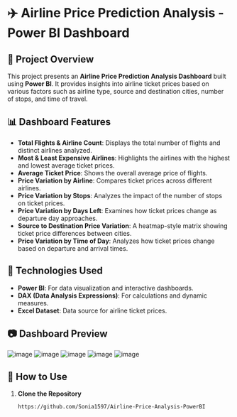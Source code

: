 # ✈️ Airline Price Prediction Analysis - Power BI Dashboard  

## 📌 Project Overview  
This project presents an **Airline Price Prediction Analysis Dashboard** built using **Power BI**. It provides insights into airline ticket prices based on various factors such as airline type, source and destination cities, number of stops, and time of travel.  

## 📊 Dashboard Features  
- **Total Flights & Airline Count**: Displays the total number of flights and distinct airlines analyzed.  
- **Most & Least Expensive Airlines**: Highlights the airlines with the highest and lowest average ticket prices.  
- **Average Ticket Price**: Shows the overall average price of flights.  
- **Price Variation by Airline**: Compares ticket prices across different airlines.  
- **Price Variation by Stops**: Analyzes the impact of the number of stops on ticket prices.  
- **Price Variation by Days Left**: Examines how ticket prices change as departure day approaches.  
- **Source to Destination Price Variation**: A heatmap-style matrix showing ticket price differences between cities.  
- **Price Variation by Time of Day**: Analyzes how ticket prices change based on departure and arrival times.  

## 📌 Technologies Used  
- **Power BI**: For data visualization and interactive dashboards.  
- **DAX (Data Analysis Expressions)**: For calculations and dynamic measures.  
- **Excel Dataset**: Data source for airline ticket prices.  

## 📷 Dashboard Preview  
![image](https://github.com/user-attachments/assets/a5821427-3537-4027-91a7-4b944e9b5bc9)
![image](https://github.com/user-attachments/assets/2ace865c-a248-4612-9803-8c99186dc7e2)
![image](https://github.com/user-attachments/assets/0523fd45-ffa7-4451-9ba8-3564fe8facaf)
![image](https://github.com/user-attachments/assets/afb6fc70-f775-4158-930a-e010a2eb8bb0)
![image](https://github.com/user-attachments/assets/d86df053-df67-4ec4-83f4-7bc9c296ab5d)

## 🚀 How to Use  
1. **Clone the Repository**  
   ```sh
   https://github.com/Sonia1597/Airline-Price-Analysis-PowerBI

